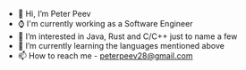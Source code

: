 - 👋 Hi, I’m Peter Peev
- ⌚ I'm currently working as a Software Engineer
- 👀 I’m interested in Java, Rust and C/C++ just to name a few
- 🌱 I’m currently learning the languages mentioned above
- 📫 How to reach me - peterpeev28@gmail.com

<!---
PeterPeev28/PeterPeev28 is a ✨ special ✨ repository because its `README.md` (this file) appears on your GitHub profile.
You can click the Preview link to take a look at your changes.
--->
